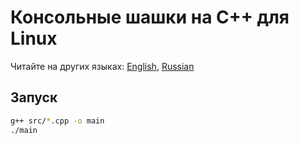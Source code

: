 # Консольные шашки на C++ для Linux
Читайте на других языках: [English](https://github.com/AndrewSalygin/checkers/blob/master/README.md), [Russian](https://github.com/AndrewSalygin/checkers/blob/master/README.ru.md)
## Запуск
```bash
g++ src/*.cpp -o main
./main
```

